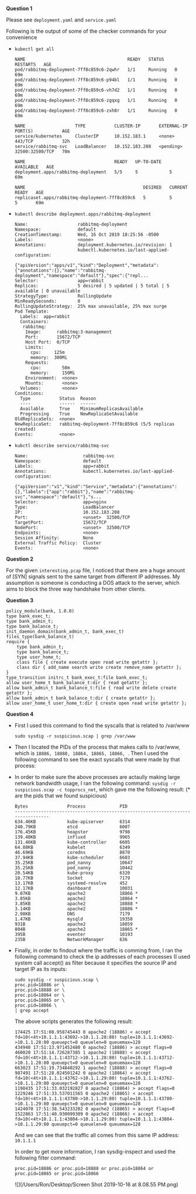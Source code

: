 **Question 1**

Please see `deployment.yaml` and `service.yaml` 

Following is the output of some of the checker commands for your convenience

- `kubectl get all`

  ```
  NAME                                       READY   STATUS    RESTARTS   AGE
  pod/rabbitmq-deployment-7ff8c859c6-2qwhr   1/1     Running   0          69m
  pod/rabbitmq-deployment-7ff8c859c6-p94bl   1/1     Running   0          69m
  pod/rabbitmq-deployment-7ff8c859c6-vh7d2   1/1     Running   0          69m
  pod/rabbitmq-deployment-7ff8c859c6-zgqxg   1/1     Running   0          69m
  pod/rabbitmq-deployment-7ff8c859c6-zxh8r   1/1     Running   0          69m
  
  NAME                   TYPE           CLUSTER-IP       EXTERNAL-IP   PORT(S)           AGE
  service/kubernetes     ClusterIP      10.152.183.1     <none>        443/TCP           32h
  service/rabbitmq-svc   LoadBalancer   10.152.183.208   <pending>     32500:32500/TCP   70m
  
  NAME                                  READY   UP-TO-DATE   AVAILABLE   AGE
  deployment.apps/rabbitmq-deployment   5/5     5            5           69m
  
  NAME                                             DESIRED   CURRENT   READY   AGE
  replicaset.apps/rabbitmq-deployment-7ff8c859c6   5         5         5       69m
  ```

- `kubectl describe deployment.apps/rabbitmq-deployment` 

  ```
  Name:                   rabbitmq-deployment
  Namespace:              default
  CreationTimestamp:      Wed, 16 Oct 2019 18:25:56 -0500
  Labels:                 <none>
  Annotations:            deployment.kubernetes.io/revision: 1
                          kubectl.kubernetes.io/last-applied-configuration:
                            {"apiVersion":"apps/v1","kind":"Deployment","metadata":{"annotations":{},"name":"rabbitmq-deployment","namespace":"default"},"spec":{"repl...
  Selector:               app=rabbit
  Replicas:               5 desired | 5 updated | 5 total | 5 available | 0 unavailable
  StrategyType:           RollingUpdate
  MinReadySeconds:        0
  RollingUpdateStrategy:  25% max unavailable, 25% max surge
  Pod Template:
    Labels:  app=rabbit
    Containers:
     rabbitmq:
      Image:      rabbitmq:3-management
      Port:       15672/TCP
      Host Port:  0/TCP
      Limits:
        cpu:     125m
        memory:  300Mi
      Requests:
        cpu:        50m
        memory:     150Mi
      Environment:  <none>
      Mounts:       <none>
    Volumes:        <none>
  Conditions:
    Type           Status  Reason
    ----           ------  ------
    Available      True    MinimumReplicasAvailable
    Progressing    True    NewReplicaSetAvailable
  OldReplicaSets:  <none>
  NewReplicaSet:   rabbitmq-deployment-7ff8c859c6 (5/5 replicas created)
  Events:          <none>
  
  ```

- `kubctl describe service/rabbitmq-svc `

  ```
  Name:                     rabbitmq-svc
  Namespace:                default
  Labels:                   app=rabbit
  Annotations:              kubectl.kubernetes.io/last-applied-configuration:
                              {"apiVersion":"v1","kind":"Service","metadata":{"annotations":{},"labels":{"app":"rabbit"},"name":"rabbitmq-svc","namespace":"default"},"s...
  Selector:                 app=nginx
  Type:                     LoadBalancer
  IP:                       10.152.183.208
  Port:                     <unset>  32500/TCP
  TargetPort:               15672/TCP
  NodePort:                 <unset>  32500/TCP
  Endpoints:                <none>
  Session Affinity:         None
  External Traffic Policy:  Cluster
  Events:                   <none>
  ```

**Question 2**

For the given `interesting.pcap` file, I noticed that there are a huge amount of [SYN] signals sent to the same target from different IP addresses. My assumption is someone is conducting a DOS attack to the server, which aims to block the three way handshake from other clients.

**Question 3**

```
policy_module(bank, 1.0.0)
type bank_exec_t;
type bank_admin_t;
type bank_balance_t;
init_daemon_domain(bank_admin_t, bank_exec_t)
files_type(bank_balance_t)
require {
    type bank_admin_t;
    type bank_balance_t;
    type user_home_t;
    class file { create execute open read write getattr };
    class dir { add_name search write create remove_name getattr };
}
type_transition initrc_t bank_exec_t:file bank_exec_t;
allow user_home_t bank_balance_t:dir { read getattr };
allow bank_admin_t bank_balance_t:file { read write delete create getattr };
allow bank_admin_t bank_balance_t:dir { create getattr };
allow user_home_t user_home_t:dir { create open read write getattr };
```

**Question 4**

- First I used this command to find the syscalls that is related to /var/www

  `sudo sysdig -r suspicious.scap | grep /var/www`

- Then I located the PIDs of the process that makes calls to /var/www, which is `18886, 18888, 18864, 18865, 18866, `. Then I used the following command to see the exact syscalls that were made by that process:

- In order to make sure the above processes are actaully making large network bandwidth usage, I ran the following command: `sysdig -r suspicious.scap -c topprocs_net`, which gave me the following result: (* are the pids that we found suspicious)

  ```
  Bytes               Process             PID                 
  --------------------------------------------------------------------------------
  634.46KB            kube-apiserver      6314
  240.79KB            etcd                6007
  176.45KB            heapster            9798
  139.40KB            influxd             9965
  131.46KB            kube-controller     6605
  64.88KB             kubelet             6349
  46.69KB             coredns             8870
  37.94KB             kube-scheduler      6603
  35.25KB             pod_nanny           10647
  35.25KB             pod_nanny           10442
  20.54KB             kube-proxy          6320
  18.77KB             Socket              7179
  13.17KB             systemd-resolve     452
  12.17KB             dashboard           10031
  9.07KB              apache2             18866 *
  3.85KB              apache2             18864 *
  3.85KB              apache2             18888 *
  3.14KB              apache2             18886 *
  2.98KB              DNS                 7179
  1.47KB              mysqld              19358
  931B                apache2             18859
  804B                apache2             18865 *
  395B                eventer             10193
  235B                NetworkManager      636
  ```

- Finally, in order to findout where the traffic is comming from, I ran the following command to check the ip addresses of each processes (I used system call accept() as filter because it specifies the source IP and target IP as its inputs:

  ```
  sudo sysdig -r suspicious.scap \
  proc.pid=18886 or \
  proc.pid=18888 or \
  proc.pid=18864 or \
  proc.pid=18865 or \
  proc.pid=18866 \
  | grep accept
  ```

  The above scripts generates the following result:

  ```
  174425 17:51:08.958745443 0 apache2 (18886) < accept fd=10(<4t>10.1.1.1:43692->10.1.1.28:80) tuple=10.1.1.1:43692->10.1.1.28:80 queuepct=0 queuelen=0 queuemax=128 
  434940 17:51:13.971452480 0 apache2 (18886) > accept flags=0 
  460020 17:51:14.726287385 1 apache2 (18888) < accept fd=10(<4t>10.1.1.1:43712->10.1.1.28:80) tuple=10.1.1.1:43712->10.1.1.28:80 queuepct=0 queuelen=0 queuemax=128 
  663023 17:51:19.734840292 1 apache2 (18888) > accept flags=0 
  987491 17:51:28.024501242 0 apache2 (18864) < accept fd=10(<4t>10.1.1.1:43762->10.1.1.29:80) tuple=10.1.1.1:43762->10.1.1.29:80 queuepct=0 queuelen=0 queuemax=128 
  1198435 17:51:33.032192827 0 apache2 (18864) > accept flags=0 
  1229246 17:51:33.537011565 0 apache2 (18865) < accept fd=10(<4t>10.1.1.1:43780->10.1.1.29:80) tuple=10.1.1.1:43780->10.1.1.29:80 queuepct=0 queuelen=0 queuemax=128 
  1424070 17:51:38.543233202 0 apache2 (18865) > accept flags=0 
  1522863 17:51:40.930099309 0 apache2 (18866) < accept fd=10(<4t>10.1.1.1:43804->10.1.1.29:80) tuple=10.1.1.1:43804->10.1.1.29:80 queuepct=0 queuelen=0 queuemax=128 
  ```

  And we can see that the traffic all comes from this same IP address: `10.1.1.1`

  In order to get more information, I ran sysdig-inspect and used the following filter command:

  `proc.pid=18886 or proc.pid=18888 or proc.pid=18864 or proc.pid=18865 or proc.pid=18866 ` 

  ![](/Users/Ron/Desktop/Screen Shot 2019-10-16 at 8.08.55 PM.png)